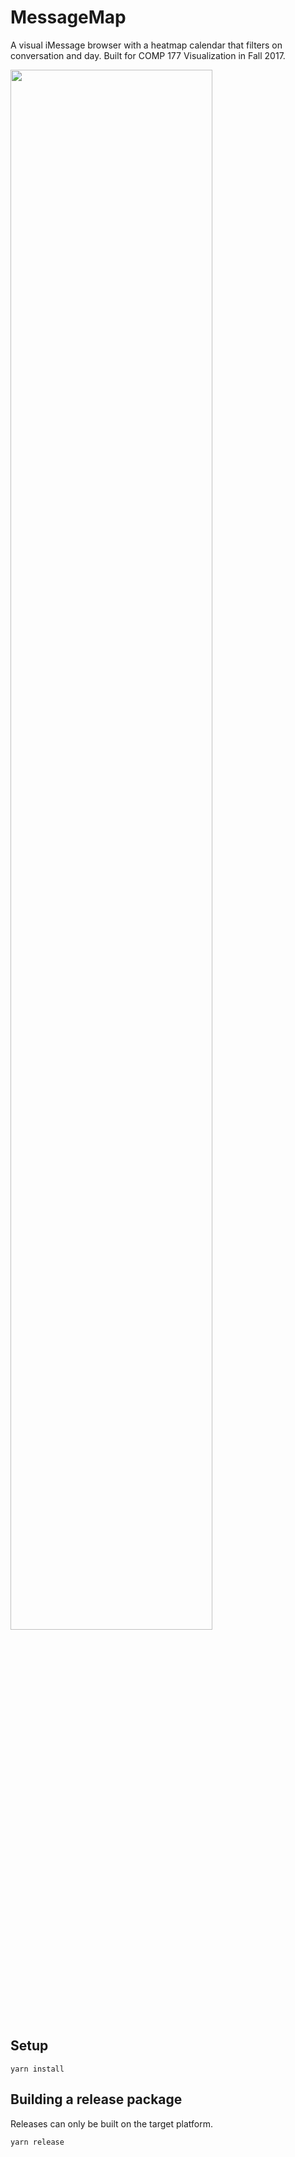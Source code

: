 # MessageMap

A visual iMessage browser with a heatmap calendar that filters on conversation and day. Built for COMP 177 Visualization in Fall 2017.

<img src="MessagMap.jpg" width="80%">

## Setup

`yarn install`

## Building a release package

Releases can only be built on the target platform.

`yarn release`
